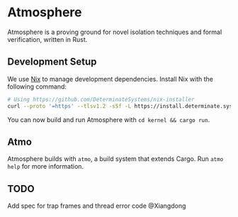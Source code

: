 # Atmosphere

Atmosphere is a proving ground for novel isolation techniques and formal verification, written in Rust.

## Development Setup

We use [Nix](https://nixos.org) to manage development dependencies.
Install Nix with the following command:

```bash
# Using https://github.com/DeterminateSystems/nix-installer
curl --proto '=https' --tlsv1.2 -sSf -L https://install.determinate.systems/nix | sh -s -- install
```

You can now build and run Atmosphere with `cd kernel && cargo run`.

## Atmo

Atmosphere builds with `atmo`, a build system that extends Cargo.
Run `atmo help` for more information.

## TODO

Add spec for trap frames and thread error code @Xiangdong